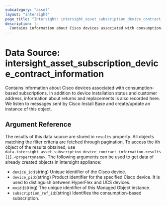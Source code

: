 ```yaml
---
subcategory: "asset"
layout: "intersight"
page_title: "Intersight: intersight_asset_subscription_device_contract_information"
description: |-
  Contains information about Cisco devices associated with consumption-based subscriptions. In addition to device installation status and customer address, information about returns and replacements is also recorded here. We listen to messages sent by Cisco Install Base and create/update an instance of this object.
---
```


# Data Source: intersight_asset_subscription_device_contract_information
Contains information about Cisco devices associated with consumption-based subscriptions. In addition to device installation status and customer address, information about returns and replacements is also recorded here. We listen to messages sent by Cisco Install Base and create/update an instance of this object.
## Argument Reference
The results of this data source are stored in `results` property.
All objects matching the filter criteria are fetched through pagination.
To access the ith object of the results obtained, use `data.intersight_asset_subscription_device_contract_information.results[i].<propertyname>`.
The following arguments can be used to get data of already created objects in Intersight appliance:
* `device_id`:(string) Unique identifier of the Cisco device. 
* `device_pid`:(string) Product identifier for the specified Cisco device. It is used to distinguish between HyperFlex and UCS devices. 
* `moid`:(string) The unique identifier of this Managed Object instance. 
* `subscription_ref_id`:(string) Identifies the consumption-based subscription. 
 